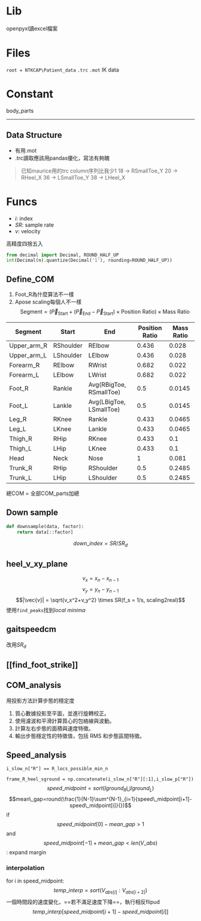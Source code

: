 # Lib
openpyxl讀excel檔案

# Files
`root = NTKCAP\Patient_data`
`.trc`
`.mot`
IK data
# Constant
body_parts

---
## Data Structure
- 有用.mot
- .trc讀取應該用pandas優化，寫法有夠醜
>已知maurice用的trc column序列比我少1
18 -> RSmallToe_Y
20 -> RHeel_X
36 -> LSmallToe_Y
38 -> LHeel_X
# Funcs
- $i$: index
- $SR$: sample rate
- $v$: velocity

高精度四捨五入
```python
from decimal import Decimal, ROUND_HALF_UP
int(Decimal(n).quantize(Decimal('1'), rounding=ROUND_HALF_UP))
```
## Define_COM
1. Foot_R為什麼算法不一樣
2. Apose scaling每個人不一樣
$$\text{Segment} = \left( \vec{P}_{\text{Start}} + (\vec{P}_{\text{End}} - \vec{P}_{\text{Start}}) \times \text{Position Ratio} \right) \times \text{Mass Ratio}$$

| Segment       | Start     | End                     | Position Ratio | Mass Ratio |
| ------------- | --------- | ----------------------- | -------------- | ---------- |
| Upper\_arm\_R | RShoulder | RElbow                  | 0.436          | 0.028      |
| Upper\_arm\_L | LShoulder | LElbow                  | 0.436          | 0.028      |
| Forearm\_R    | RElbow    | RWrist                  | 0.682          | 0.022      |
| Forearm\_L    | LElbow    | LWrist                  | 0.682          | 0.022      |
| Foot\_R       | Rankle    | Avg(RBigToe, RSmallToe) | 0.5            | 0.0145     |
| Foot\_L       | Lankle    | Avg(LBigToe, LSmallToe) | 0.5            | 0.0145     |
| Leg\_R        | RKnee     | Rankle                  | 0.433          | 0.0465     |
| Leg\_L        | LKnee     | Lankle                  | 0.433          | 0.0465     |
| Thigh\_R      | RHip      | RKnee                   | 0.433          | 0.1        |
| Thigh\_L      | LHip      | LKnee                   | 0.433          | 0.1        |
| Head          | Neck      | Nose                    | 1              | 0.081      |
| Trunk\_R      | RHip      | RShoulder               | 0.5            | 0.2485     |
| Trunk\_L      | LHip      | LShoulder               | 0.5            | 0.2485     |
總COM = 全部COM_parts加總
## Down sample
```python 
def downsample(data, factor):
	return data[::factor]
```
$$down\_index = SR/SR_d$$
## heel_v_xy_plane
$$v_x = x_n-x_{n-1}$$
$$v_y = y_n-y_{n-1}$$
$$|\vec{v}| = \sqrt{v_x^2+v_y^2} \times SR(f_s = 1/s, scaling2real)$$
使用`find_peaks`找到$local\ minima$
## gaitspeedcm
改用$SR_d$
## [[find_foot_strike]]
## COM_analysis
用投影方法計算步態的穩定度
1. 質心數據投影至平面，並進行旋轉校正。
2. 使用濾波和平滑計算質心的包絡線與波動。
3. 計算左右步態的面積與速度特徵。
4. 輸出步態穩定性的特徵值，包括 RMS 和步態區間特徵。
## Speed_analysis
`i_slow_n["R"] == R_locs_possible_min_n`

`frame_R_heel_sground = np.concatenate(i_slow_n["R"][:1],i_slow_p["R"])`
$$speed\_midpoint=sort(lground_R \bigcup lground_L)$$
$$mean\_gap=round(\frac{1}{N-1}\sum^{N-1}_{i=1}{speed\_midpoint[i+1]-speed\_midpoint[i]}{})$$
if $$speed\_midpoint[0] - mean\_gap > 1$$ and
$$speed\_midpoint[-1] + mean\_gap < len(V\_abs)$$:
expand margin
### interpolation
for i in speed_midpoint:
$$temp\_interp = sort(V_{abs[i]}:V_{abs[i+2]})$$
一個時間段的速度變化，==若不滿足速度下降==，執行相反flipud
$$temp\_interp[speed\_midpoint[i+1]-speed\_midpoint[i]]$$
